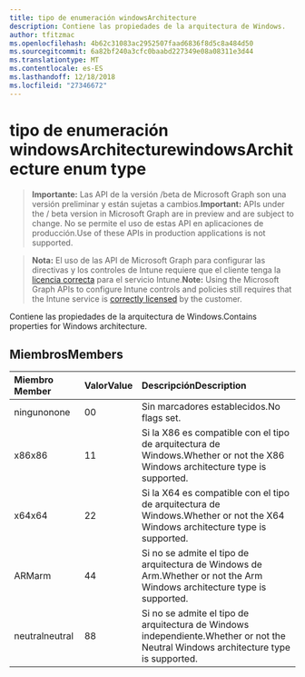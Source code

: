 ```yaml
---
title: tipo de enumeración windowsArchitecture
description: Contiene las propiedades de la arquitectura de Windows.
author: tfitzmac
ms.openlocfilehash: 4b62c31083ac2952507faad6836f8d5c8a484d50
ms.sourcegitcommit: 6a82bf240a3cfc0baabd227349e08a08311e3d44
ms.translationtype: MT
ms.contentlocale: es-ES
ms.lasthandoff: 12/18/2018
ms.locfileid: "27346672"
---
```

# <a name="windowsarchitecture-enum-type"></a><span data-ttu-id="97fff-103">tipo de enumeración windowsArchitecture</span><span class="sxs-lookup"><span data-stu-id="97fff-103">windowsArchitecture enum type</span></span>

> <span data-ttu-id="97fff-104">**Importante:** Las API de la versión /beta de Microsoft Graph son una versión preliminar y están sujetas a cambios.</span><span class="sxs-lookup"><span data-stu-id="97fff-104">**Important:** APIs under the / beta version in Microsoft Graph are in preview and are subject to change.</span></span> <span data-ttu-id="97fff-105">No se permite el uso de estas API en aplicaciones de producción.</span><span class="sxs-lookup"><span data-stu-id="97fff-105">Use of these APIs in production applications is not supported.</span></span>

> <span data-ttu-id="97fff-106">**Nota:** El uso de las API de Microsoft Graph para configurar las directivas y los controles de Intune requiere que el cliente tenga la [licencia correcta](https://go.microsoft.com/fwlink/?linkid=839381) para el servicio Intune.</span><span class="sxs-lookup"><span data-stu-id="97fff-106">**Note:** Using the Microsoft Graph APIs to configure Intune controls and policies still requires that the Intune service is [correctly licensed](https://go.microsoft.com/fwlink/?linkid=839381) by the customer.</span></span>

<span data-ttu-id="97fff-107">Contiene las propiedades de la arquitectura de Windows.</span><span class="sxs-lookup"><span data-stu-id="97fff-107">Contains properties for Windows architecture.</span></span>
## <a name="members"></a><span data-ttu-id="97fff-108">Miembros</span><span class="sxs-lookup"><span data-stu-id="97fff-108">Members</span></span>
|<span data-ttu-id="97fff-109">Miembro	</span><span class="sxs-lookup"><span data-stu-id="97fff-109">Member</span></span>|<span data-ttu-id="97fff-110">Valor</span><span class="sxs-lookup"><span data-stu-id="97fff-110">Value</span></span>|<span data-ttu-id="97fff-111">Descripción</span><span class="sxs-lookup"><span data-stu-id="97fff-111">Description</span></span>|
|:---|:---|:---|
|<span data-ttu-id="97fff-112">ninguno</span><span class="sxs-lookup"><span data-stu-id="97fff-112">none</span></span>|<span data-ttu-id="97fff-113">0</span><span class="sxs-lookup"><span data-stu-id="97fff-113">0</span></span>|<span data-ttu-id="97fff-114">Sin marcadores establecidos.</span><span class="sxs-lookup"><span data-stu-id="97fff-114">No flags set.</span></span>|
|<span data-ttu-id="97fff-115">x86</span><span class="sxs-lookup"><span data-stu-id="97fff-115">x86</span></span>|<span data-ttu-id="97fff-116">1</span><span class="sxs-lookup"><span data-stu-id="97fff-116">1</span></span>|<span data-ttu-id="97fff-117">Si la X86 es compatible con el tipo de arquitectura de Windows.</span><span class="sxs-lookup"><span data-stu-id="97fff-117">Whether or not the X86 Windows architecture type is supported.</span></span>|
|<span data-ttu-id="97fff-118">x64</span><span class="sxs-lookup"><span data-stu-id="97fff-118">x64</span></span>|<span data-ttu-id="97fff-119">2</span><span class="sxs-lookup"><span data-stu-id="97fff-119">2</span></span>|<span data-ttu-id="97fff-120">Si la X64 es compatible con el tipo de arquitectura de Windows.</span><span class="sxs-lookup"><span data-stu-id="97fff-120">Whether or not the X64 Windows architecture type is supported.</span></span>|
|<span data-ttu-id="97fff-121">ARM</span><span class="sxs-lookup"><span data-stu-id="97fff-121">arm</span></span>|<span data-ttu-id="97fff-122">4</span><span class="sxs-lookup"><span data-stu-id="97fff-122">4</span></span>|<span data-ttu-id="97fff-123">Si no se admite el tipo de arquitectura de Windows de Arm.</span><span class="sxs-lookup"><span data-stu-id="97fff-123">Whether or not the Arm Windows architecture type is supported.</span></span>|
|<span data-ttu-id="97fff-124">neutral</span><span class="sxs-lookup"><span data-stu-id="97fff-124">neutral</span></span>|<span data-ttu-id="97fff-125">8</span><span class="sxs-lookup"><span data-stu-id="97fff-125">8</span></span>|<span data-ttu-id="97fff-126">Si no se admite el tipo de arquitectura de Windows independiente.</span><span class="sxs-lookup"><span data-stu-id="97fff-126">Whether or not the Neutral Windows architecture type is supported.</span></span>|





